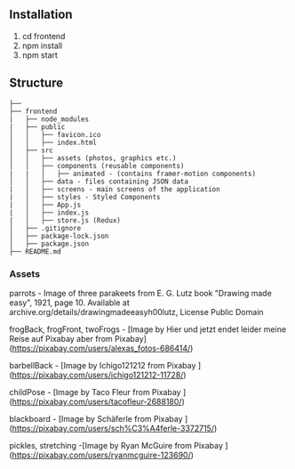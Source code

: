 
## Installation
1. cd frontend
2. npm install
3. npm start

## Structure
```
├── 
├── frontend
|   ├── node_modules
|   ├── public
│   │   ├── favicon.ico
│   │   ├── index.html
│   ├── src
│   │   ├── assets (photos, graphics etc.)
│   │   ├── components (reusable components) 
|   |   │   ├── animated - (contains framer-motion components)
│   │   ├── data - files containing JSON data 
|   │   ├── screens - main screens of the application
|   │   ├── styles - Styled Components
|   │   ├── App.js
|   │   ├── index.js
|   │   ├── store.js (Redux)
│   ├── .gitignore
│   ├── package-lock.json
│   ├── package.json
├── README.md
```
 ### Assets

 parrots - Image of three parakeets from E. G. Lutz book "Drawing made easy", 1921, page 10. Available at archive.org/details/drawingmadeeasyh00lutz, License Public Domain

 frogBack, frogFront, twoFrogs - [Image by Hier und jetzt endet leider meine Reise auf Pixabay aber from Pixabay] (https://pixabay.com/users/alexas_fotos-686414/)

 barbellBack - [Image by Ichigo121212 from Pixabay ] (https://pixabay.com/users/ichigo121212-11728/)

 childPose - [Image by Taco Fleur from Pixabay ] (https://pixabay.com/users/tacofleur-2688180/)

 blackboard - [Image by Schäferle from Pixabay ] (https://pixabay.com/users/sch%C3%A4ferle-3372715/)

 pickles, stretching -[Image by Ryan McGuire from Pixabay ] (https://pixabay.com/users/ryanmcguire-123690/)

 